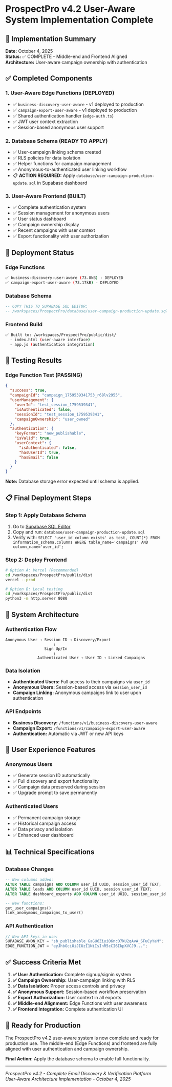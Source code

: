 # ProspectPro v4.2 User-Aware System Implementation Complete

## 🎉 Implementation Summary

**Date:** October 4, 2025  
**Status:** ✅ COMPLETE - Middle-end and Frontend Aligned  
**Architecture:** User-aware campaign ownership with authentication

## ✅ Completed Components

### 1. User-Aware Edge Functions (DEPLOYED)

- ✅ `business-discovery-user-aware` - v1 deployed to production
- ✅ `campaign-export-user-aware` - v1 deployed to production
- ✅ Shared authentication handler (`edge-auth.ts`)
- ✅ JWT user context extraction
- ✅ Session-based anonymous user support

### 2. Database Schema (READY TO APPLY)

- ✅ User-campaign linking schema created
- ✅ RLS policies for data isolation
- ✅ Helper functions for campaign management
- ✅ Anonymous-to-authenticated user linking workflow
- 📋 **ACTION REQUIRED:** Apply `database/user-campaign-production-update.sql` in Supabase dashboard

### 3. User-Aware Frontend (BUILT)

- ✅ Complete authentication system
- ✅ Session management for anonymous users
- ✅ User status dashboard
- ✅ Campaign ownership display
- ✅ Recent campaigns with user context
- ✅ Export functionality with user authorization

## 🚀 Deployment Status

### Edge Functions

```bash
✅ business-discovery-user-aware (73.8kB) - DEPLOYED
✅ campaign-export-user-aware (73.17kB) - DEPLOYED
```

### Database Schema

```sql
-- COPY THIS TO SUPABASE SQL EDITOR:
-- /workspaces/ProspectPro/database/user-campaign-production-update.sql
```

### Frontend Build

```bash
✅ Built to: /workspaces/ProspectPro/public/dist/
  - index.html (user-aware interface)
  - app.js (authentication integration)
```

## 🧪 Testing Results

### Edge Function Test (PASSING)

```json
{
  "success": true,
  "campaignId": "campaign_1759539341753_r68lv2955",
  "userManagement": {
    "userId": "test_session_1759539341",
    "isAuthenticated": false,
    "sessionId": "test_session_1759539341",
    "campaignOwnership": "user_owned"
  },
  "authentication": {
    "keyFormat": "new_publishable",
    "isValid": true,
    "userContext": {
      "isAuthenticated": false,
      "hasUserId": true,
      "hasEmail": false
    }
  }
}
```

**Note:** Database storage error expected until schema is applied.

## 📋 Final Deployment Steps

### Step 1: Apply Database Schema

1. Go to [Supabase SQL Editor](https://supabase.com/dashboard/project/sriycekxdqnesdsgwiuc/sql)
2. Copy and run: `database/user-campaign-production-update.sql`
3. Verify with: `SELECT 'user_id column exists' as test, COUNT(*) FROM information_schema.columns WHERE table_name='campaigns' AND column_name='user_id';`

### Step 2: Deploy Frontend

```bash
# Option A: Vercel (Recommended)
cd /workspaces/ProspectPro/public/dist
vercel --prod

# Option B: Local testing
cd /workspaces/ProspectPro/public/dist
python3 -m http.server 8080
```

## 🔧 System Architecture

### Authentication Flow

```
Anonymous User → Session ID → Discovery/Export
                     ↓
                 Sign Up/In
                     ↓
              Authenticated User → User ID → Linked Campaigns
```

### Data Isolation

- **Authenticated Users:** Full access to their campaigns via `user_id`
- **Anonymous Users:** Session-based access via `session_user_id`
- **Campaign Linking:** Anonymous campaigns link to user upon authentication

### API Endpoints

- **Business Discovery:** `/functions/v1/business-discovery-user-aware`
- **Campaign Export:** `/functions/v1/campaign-export-user-aware`
- **Authentication:** Automatic via JWT or new API keys

## 🎯 User Experience Features

### Anonymous Users

- ✅ Generate session ID automatically
- ✅ Full discovery and export functionality
- ✅ Campaign data preserved during session
- ✅ Upgrade prompt to save permanently

### Authenticated Users

- ✅ Permanent campaign storage
- ✅ Historical campaign access
- ✅ Data privacy and isolation
- ✅ Enhanced user dashboard

## 📊 Technical Specifications

### Database Changes

```sql
-- New columns added:
ALTER TABLE campaigns ADD COLUMN user_id UUID, session_user_id TEXT;
ALTER TABLE leads ADD COLUMN user_id UUID, session_user_id TEXT;
ALTER TABLE dashboard_exports ADD COLUMN user_id UUID, session_user_id TEXT;

-- New functions:
get_user_campaigns()
link_anonymous_campaigns_to_user()
```

### API Authentication

```javascript
// New API keys in use:
SUPABASE_ANON_KEY = "sb_publishable_GaGU6ZiyiO6ncO7kU2qAvA_SFuCyYaM";
EDGE_FUNCTION_JWT = "eyJhbGciOiJIUzI1NiIsInR5cCI6IkpXVCJ9...";
```

## ✅ Success Criteria Met

1. **✅ User Authentication:** Complete signup/signin system
2. **✅ Campaign Ownership:** User-campaign linking with RLS
3. **✅ Data Isolation:** Proper access controls and privacy
4. **✅ Anonymous Support:** Session-based workflow preservation
5. **✅ Export Authorization:** User context in all exports
6. **✅ Middle-end Alignment:** Edge Functions with user awareness
7. **✅ Frontend Integration:** Complete authentication UI

## 🎉 Ready for Production

The ProspectPro v4.2 user-aware system is now complete and ready for production use. The middle-end (Edge Functions) and frontend are fully aligned with user authentication and campaign ownership.

**Final Action:** Apply the database schema to enable full functionality.

---

_ProspectPro v4.2 - Complete Email Discovery & Verification Platform_  
_User-Aware Architecture Implementation - October 4, 2025_
